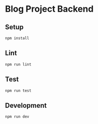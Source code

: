 # Blog Project Backend

## Setup

```
npm install
```

## Lint

```
npm run lint
```

## Test

```
npm run test
```

## Development

```
npm run dev
```
